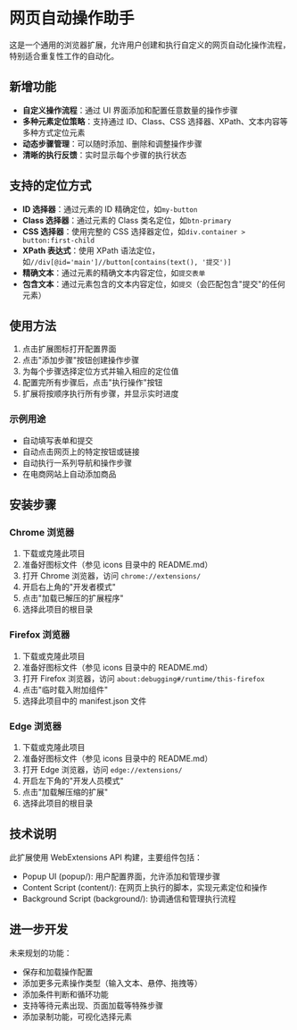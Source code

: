 # 网页自动操作助手

这是一个通用的浏览器扩展，允许用户创建和执行自定义的网页自动化操作流程，特别适合重复性工作的自动化。

## 新增功能

- **自定义操作流程**：通过 UI 界面添加和配置任意数量的操作步骤
- **多种元素定位策略**：支持通过 ID、Class、CSS 选择器、XPath、文本内容等多种方式定位元素
- **动态步骤管理**：可以随时添加、删除和调整操作步骤
- **清晰的执行反馈**：实时显示每个步骤的执行状态

## 支持的定位方式

- **ID 选择器**：通过元素的 ID 精确定位，如`my-button`
- **Class 选择器**：通过元素的 Class 类名定位，如`btn-primary`
- **CSS 选择器**：使用完整的 CSS 选择器定位，如`div.container > button:first-child`
- **XPath 表达式**：使用 XPath 语法定位，如`//div[@id='main']//button[contains(text(), '提交')]`
- **精确文本**：通过元素的精确文本内容定位，如`提交表单`
- **包含文本**：通过元素包含的文本内容定位，如`提交`（会匹配包含"提交"的任何元素）

## 使用方法

1. 点击扩展图标打开配置界面
2. 点击"添加步骤"按钮创建操作步骤
3. 为每个步骤选择定位方式并输入相应的定位值
4. 配置完所有步骤后，点击"执行操作"按钮
5. 扩展将按顺序执行所有步骤，并显示实时进度

### 示例用途

- 自动填写表单和提交
- 自动点击网页上的特定按钮或链接
- 自动执行一系列导航和操作步骤
- 在电商网站上自动添加商品

## 安装步骤

### Chrome 浏览器

1. 下载或克隆此项目
2. 准备好图标文件（参见 icons 目录中的 README.md）
3. 打开 Chrome 浏览器，访问 `chrome://extensions/`
4. 开启右上角的"开发者模式"
5. 点击"加载已解压的扩展程序"
6. 选择此项目的根目录

### Firefox 浏览器

1. 下载或克隆此项目
2. 准备好图标文件（参见 icons 目录中的 README.md）
3. 打开 Firefox 浏览器，访问 `about:debugging#/runtime/this-firefox`
4. 点击"临时载入附加组件"
5. 选择此项目中的 manifest.json 文件

### Edge 浏览器

1. 下载或克隆此项目
2. 准备好图标文件（参见 icons 目录中的 README.md）
3. 打开 Edge 浏览器，访问 `edge://extensions/`
4. 开启左下角的"开发人员模式"
5. 点击"加载解压缩的扩展"
6. 选择此项目的根目录

## 技术说明

此扩展使用 WebExtensions API 构建，主要组件包括：

- Popup UI (popup/): 用户配置界面，允许添加和管理步骤
- Content Script (content/): 在网页上执行的脚本，实现元素定位和操作
- Background Script (background/): 协调通信和管理执行流程

## 进一步开发

未来规划的功能：

- 保存和加载操作配置
- 添加更多元素操作类型（输入文本、悬停、拖拽等）
- 添加条件判断和循环功能
- 支持等待元素出现、页面加载等特殊步骤
- 添加录制功能，可视化选择元素
